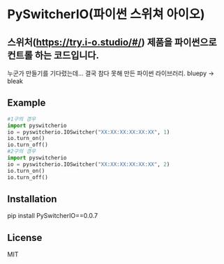 # PySwitcherIO(파이썬 스위쳐 아이오) 

## 스위처(https://try.i-o.studio/#/) 제품을 파이썬으로 컨트롤 하는 코드입니다.

누군가 만들기를 기다렸는데... 결국 참다 못해 만든 파이썬 라이브러리.
bluepy -> bleak 

## Example

```python
#1구의 경우
import pyswitcherio
io = pyswitcherio.IOSwitcher("XX:XX:XX:XX:XX:XX", 1)
io.turn_on()
io.turn_off()
#2구의 경우
import pyswitcherio
io = pyswitcherio.IOSwitcher("XX:XX:XX:XX:XX:XX", 2)
io.turn_on()
io.turn_off()
```

## Installation

pip install PySwitcherIO==0.0.7

## License

MIT